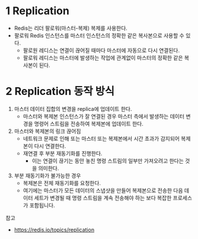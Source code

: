 

# 1 Replication

* Redis는 리더 팔로워(마스터-복제) 복제를 사용한다.
* 팔로워 Redis 인스턴스를 마스터 인스턴스의 정확한 같은 복사본으로 사용할 수 있다. 
  * 팔로원 레디스는 연결이 끊어질 때마다 마스터에 자동으로 다시 연결된다.
  * 팔로워 레디스는 마스터에 발생하는 작업에 관계없이 마스터의 정확한 같은 복사본이 된다.



# 2 Replication 동작 방식

1. 마스터 데이터 집합의 변경을 replica에 업데이트 한다.
   * 마스터와 복제본 인스턴스가 잘 연결된 경우 마스터 측에서 발생하는 데이터 변경을 명령어 스트림을 전송하여 복제본에 업데이트 한다.
2. 마스터와 복제본의 링크 끊어짐
   * 네트워크 문제로 인해 또는 마스터 또는 복제본에서 시간 초과가 감지되어 복제본이 다시 연결한다.
   * 재연결 후 부분 재동기화를 진행한다.
     * 이는 연결이 끊기는 동안 놓친 명령 스트림의 일부만 가져오려고 한다는 것을 의미한다.
3. 부분 재동기화가 불가능한 경우 
   * 복제본은 전체 재동기화를 요청한다.
   * 여기에는 마스터가 모든 데이터의 스냅샷을 만들어 복제본으로 전송한 다음 데이터 세트가 변경될 때 명령 스트림을 계속 전송해야 하는 보다 복잡한 프로세스가 포함됩니다.


참고

* https://redis.io/topics/replication